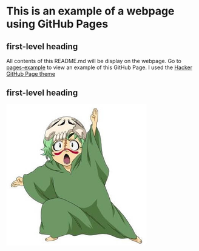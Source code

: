 # This is an example of a webpage using GitHub Pages

## first-level heading
All contents of this README.md will be display on the webpage.
Go to [pages-example](https://crissyg.github.io/pages-example/) to view an example of this GitHub Page. 
I used the [Hacker GitHub Page theme](https://github.com/pages-themes/hacker)

## first-level heading
![Sample image](/assets/images/image.jpg)
